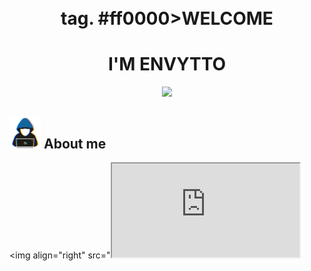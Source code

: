 <h1 align="Center">
    <br align="center" <FONT COLOR=" "> tag. #ff0000>WELCOME<br>
</h1>
<h1 align="center"><b>I'M ENVYTTO</b></h1>

<p align="center">
  <a href="https://github.com/DenverCoder1/readme-typing-svg"><img src="https://readme-typing-svg.herokuapp.com?font=Time+New+Roman&color=black&size=25&center=true&vCenter=true&width=600&height=100&lines=Cybersecurity+Analyst;FiveM+Cheat+Creator;SS+Team+ITA;Ethical+Hacker"></a>
</p>



## <picture><img src = "https://github.com/MdAmiruddin/MdAmiruddin/blob/main/Assets/about_me.gif" width = 50px></picture> **About me**
<picture> <img align="right" src="<iframe src="https://giphy.com/gifs/loop-glitch-matrix-l0IyeheChYxx2byDu"></picture>

<br>



-  Hi, I’m @envytto
-  I’m a CyberSecurity Enthusiast.
-  I’m currently learning with LearnP.
-  I’m looking to collaborate with security exploits projects.
-  How to reach me .. DISCORD (@envytto).


 
<br>



## :triangular_flag_on_post: CTF profiles:

<div align="center">
 <a href="https://tryhackme.com/p/lordofficial"><img src="https://tryhackme-badges.s3.amazonaws.com/lordofficial.png" alt="TryHackMe"></a>
 <a href="https://app.hackthebox.com/profile/1188714"><img src="https://www.hackthebox.com/badge/image/1188714" alt="HackTheBox"></a>
</div>


# 💻 Tech Stack:
![Java](https://img.shields.io/badge/java-%23ED8B00.svg?style=plastic&logo=java&logoColor=white) ![HTML5](https://img.shields.io/badge/html5-%23E34F26.svg?style=plastic&logo=html5&logoColor=white) ![JavaScript](https://img.shields.io/badge/javascript-%23323330.svg?style=plastic&logo=javascript&logoColor=%23F7DF1E) ![Python](https://img.shields.io/badge/python-3670A0?style=plastic&logo=python&logoColor=ffdd54) ![AWS](https://img.shields.io/badge/AWS-%23FF9900.svg?style=plastic&logo=amazon-aws&logoColor=white) ![Cloudflare](https://img.shields.io/badge/Cloudflare-F38020?style=plastic&logo=Cloudflare&logoColor=white) ![Google Cloud](https://img.shields.io/badge/Google%20Cloud-%234285F4.svg?style=plastic&logo=google-cloud&logoColor=white) ![Heroku](https://img.shields.io/badge/heroku-%23430098.svg?style=plastic&logo=heroku&logoColor=white) ![Apache](https://img.shields.io/badge/apache-%23D42029.svg?style=plastic&logo=apache&logoColor=white) ![MongoDB](https://img.shields.io/badge/MongoDB-%234ea94b.svg?style=plastic&logo=mongodb&logoColor=white) ![SQLite](https://img.shields.io/badge/sqlite-%2307405e.svg?style=plastic&logo=sqlite&logoColor=white) ![LINUX](https://img.shields.io/badge/Linux-FCC624?style=plastic&logo=linux&logoColor=black) ![Docker](https://img.shields.io/badge/docker-%230db7ed.svg?style=plastic&logo=docker&logoColor=white) ![Postman](https://img.shields.io/badge/Postman-FF6C37?style=plastic&logo=postman&logoColor=white) ![Portfolio](https://img.shields.io/badge/Portfolio-%23000000.svg?style=plastic&logo=firefox&logoColor=#FF7139) ![CSS3](https://img.shields.io/badge/css3-%231572B6.svg?style=plastic&logo=css3&logoColor=white) ![Markdown](https://img.shields.io/badge/markdown-%23000000.svg?style=plastic&logo=markdown&logoColor=white) ![PHP](https://img.shields.io/badge/php-%23777BB4.svg?style=plastic&logo=php&logoColor=white) ![Shell Script](https://img.shields.io/badge/shell_script-%23121011.svg?style=plastic&logo=gnu-bash&logoColor=white)

<br>

# 📊 GitHub Stats:
![](https://github-readme-stats.vercel.app/api?username=MdAmiruddin&theme=tokyonight&hide_border=false&include_all_commits=true&count_private=true)<br/>
![](https://github-readme-streak-stats.herokuapp.com/?user=MdAmiruddin&theme=tokyonight&hide_border=false)<br/>
![](https://github-readme-stats.vercel.app/api/top-langs/?username=MdAmiruddin&theme=tokyonight&hide_border=false&include_all_commits=true&count_private=true&layout=compact)
<br>
### ✍️ Random Dev Quote
![](https://quotes-github-readme.vercel.app/api?type=horizontal&theme=tokyonight)
<br>

### 🔝 Top Contributed Repo
![](https://github-contributor-stats.vercel.app/api?username=MdAmiruddin&limit=5&theme=tokyonight&combine_all_yearly_contributions=true)

 
<br>

## <img src="https://media.giphy.com/media/iY8CRBdQXODJSCERIr/giphy.gif" width="35"><b> My Github Contribution </b>
<br>



<div align="center">
  <a href="https://github.com/MdAmiruddin/MdAmiruddin">
  <img  src="https://github.com/MdAmiruddin/MdAmiruddin/blob/main/Assets/gridsnake.svg"
       alt="snake" /></a>
</div>


</a>
</div>

<br>


## 🌐 Socials:
[![LinkedIn](https://img.shields.io/badge/LinkedIn-%230077B5.svg?logo=linkedin&logoColor=white)](https://www.linkedin.com/in/mdamiruddin) [![Medium](https://img.shields.io/badge/Medium-12100E?logo=medium&logoColor=white)](https://mdamiruddin.medium.com) 

<br>
  
## 💰 You can help me by Donating
  [![BuyMeACoffee](https://img.shields.io/badge/Buy%20Me%20a%20Coffee-ffdd00?style=for-the-badge&logo=buy-me-a-coffee&logoColor=black)](https://www.buymeacoffee.com/mdamiruddin) [![PayPal](https://img.shields.io/badge/PayPal-00457C?style=for-the-badge&logo=paypal&logoColor=white)](https://www.paypal.me/mdamiruddin07) 

<br>
<br>

![](https://visitcount.itsvg.in/api?id=MdAmiruddin&icon=2&color=1)
